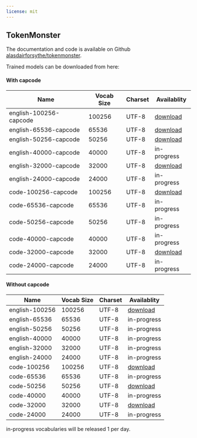 ```yaml
---
license: mit
---
```

## TokenMonster

The documentation and code is available on Github [alasdairforsythe/tokenmonster](https://github.com/alasdairforsythe/tokenmonster).

Trained models can be downloaded from here:

#### With capcode
| Name                    | Vocab Size | Charset | Availablity
|-------------------------|------------|-------|--------------
| english-100256-capcode  | 100256     | UTF-8 | [download](https://huggingface.co/alasdairforsythe/tokenmonster/resolve/main/english-100256-capcode.vocab)
| english-65536-capcode   | 65536      | UTF-8 | [download](https://huggingface.co/alasdairforsythe/tokenmonster/resolve/main/english-65536-capcode.vocab)
| english-50256-capcode   | 50256      | UTF-8 | [download](https://huggingface.co/alasdairforsythe/tokenmonster/resolve/main/english-50256-capcode.vocab)
| english-40000-capcode   | 40000      | UTF-8 | in-progress
| english-32000-capcode   | 32000      | UTF-8 | [download](https://huggingface.co/alasdairforsythe/tokenmonster/resolve/main/english-32000-capcode.vocab)
| english-24000-capcode   | 24000      | UTF-8 | in-progress
| code-100256-capcode     | 100256     | UTF-8 | [download](https://huggingface.co/alasdairforsythe/tokenmonster/resolve/main/code-100256-capcode.vocab)
| code-65536-capcode      | 65536      | UTF-8 | in-progress
| code-50256-capcode      | 50256      | UTF-8 | in-progress
| code-40000-capcode      | 40000      | UTF-8 | in-progress
| code-32000-capcode      | 32000      | UTF-8 | [download](https://huggingface.co/alasdairforsythe/tokenmonster/resolve/main/code-32000-capcode.vocab)
| code-24000-capcode      | 24000      | UTF-8 | in-progress

#### Without capcode
| Name            | Vocab Size | Charset | Availablity
|-----------------|------------|--------|-------------
| english-100256  | 100256     | UTF-8 | [download](https://huggingface.co/alasdairforsythe/tokenmonster/resolve/main/english-100256.vocab)
| english-65536   | 65536      | UTF-8 | in-progress
| english-50256   | 50256      | UTF-8 | in-progress
| english-40000   | 40000      | UTF-8 | in-progress
| english-32000   | 32000      | UTF-8 | in-progress
| english-24000   | 24000      | UTF-8 | in-progress
| code-100256     | 100256     | UTF-8 | [download](https://huggingface.co/alasdairforsythe/tokenmonster/resolve/main/code-100256.vocab)
| code-65536      | 65536      | UTF-8 | in-progress
| code-50256      | 50256      | UTF-8 | [download](https://huggingface.co/alasdairforsythe/tokenmonster/resolve/main/code-50256.vocab)
| code-40000      | 40000      | UTF-8 | in-progress
| code-32000      | 32000      | UTF-8 | [download](https://huggingface.co/alasdairforsythe/tokenmonster/resolve/main/code-32000.vocab)
| code-24000      | 24000      | UTF-8 | in-progress

in-progress vocabularies will be released 1 per day.